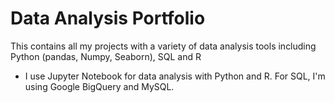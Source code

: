 Data Analysis Portfolio
========

This contains all my projects with a variety of data analysis tools including Python (pandas, Numpy, Seaborn), SQL and R
  

*  I use Jupyter Notebook for data analysis with Python and R. For SQL, I'm using Google BigQuery and MySQL.  


